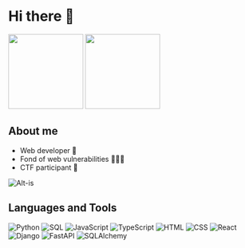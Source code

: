 # Hi there 👋

<p> 
  <img height="150em" src="https://github-readme-stats.vercel.app/api?username=Flict-dev&show_icons=true&hide_border=true&include_all_commits=true&theme=tokyonight" />
  <img height="150em" src="https://github-readme-stats.vercel.app/api/top-langs/?username=Flict-dev&show_icons=true&hide_border=true&layout=compact&langs_count=8&theme=tokyonight"/> 
</p>

## About me
  - Web developer 🚀
  - Fond of web vulnerabilities 🕵🏻‍♂️
  - CTF participant 🚩

![Alt-is](https://thumbs.gfycat.com/RepentantIcyKinglet-size_restricted.gif)

## Languages and Tools
![Python](https://img.shields.io/badge/-Python-343467)
![SQL](https://img.shields.io/badge/-SQL-343467)
![JavaScript](https://img.shields.io/badge/-JavaScript-343467)
![TypeScript](https://img.shields.io/badge/-TypeScript-343467)
![HTML](https://img.shields.io/badge/-HTML-343467)
![CSS](https://img.shields.io/badge/-CSS-343467)
![React](https://img.shields.io/badge/-React-343467)
![Django](https://img.shields.io/badge/-Django-343467)
![FastAPI](https://img.shields.io/badge/-FastAPI-343467)
![SQLAlchemy](https://img.shields.io/badge/-SQLAlchemy-343467)
